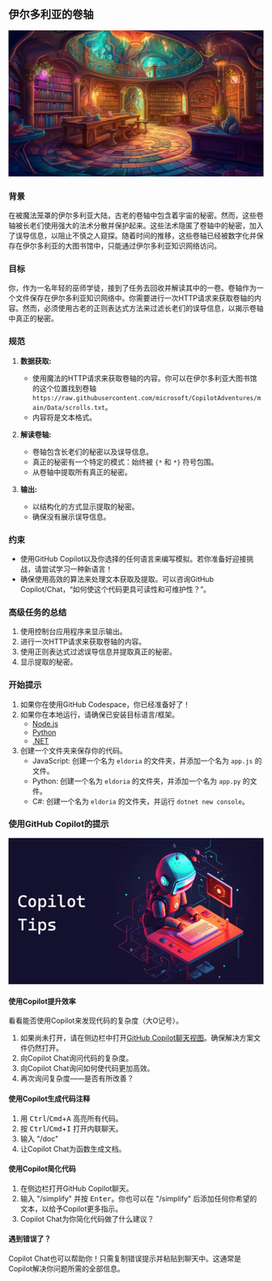 ## 伊尔多利亚的卷轴

<a href="#">
    <img src="../../../Images/eldoria.jpg" style="width: 830px" />
</a>

### 背景

在被魔法笼罩的伊尔多利亚大陆，古老的卷轴中包含着宇宙的秘密。然而，这些卷轴被长老们使用强大的法术分散并保护起来。这些法术隐匿了卷轴中的秘密，加入了误导信息，以阻止不慎之人窥探。随着时间的推移，这些卷轴已经被数字化并保存在伊尔多利亚的大图书馆中，只能通过伊尔多利亚知识网络访问。

### 目标

你，作为一名年轻的巫师学徒，接到了任务去回收并解读其中的一卷。卷轴作为一个文件保存在伊尔多利亚知识网络中。你需要进行一次HTTP请求来获取卷轴的内容。然而，必须使用古老的正则表达式方法来过滤长老们的误导信息，以揭示卷轴中真正的秘密。

### 规范

1. **数据获取:**
    - 使用魔法的HTTP请求来获取卷轴的内容。你可以在伊尔多利亚大图书馆的这个位置找到卷轴 `https://raw.githubusercontent.com/microsoft/CopilotAdventures/main/Data/scrolls.txt`。
    - 内容将是文本格式。

2. **解读卷轴:**
    - 卷轴包含长老们的秘密以及误导信息。
    - 真正的秘密有一个特定的模式：始终被 `{*` 和 `*}` 符号包围。
    - 从卷轴中提取所有真正的秘密。

3. **输出:**
    - 以结构化的方式显示提取的秘密。
    - 确保没有展示误导信息。

### 约束

- 使用GitHub Copilot以及你选择的任何语言来编写模拟。若你准备好迎接挑战，请尝试学习一种新语言！
- 确保使用高效的算法来处理文本获取及提取。可以咨询GitHub Copilot/Chat，“如何使这个代码更具可读性和可维护性？”。

### 高级任务的总结

1. 使用控制台应用程序来显示输出。
1. 进行一次HTTP请求来获取卷轴的内容。
1. 使用正则表达式过滤误导信息并提取真正的秘密。
1. 显示提取的秘密。

### 开始提示

1. 如果你在使用GitHub Codespace，你已经准备好了！
1. 如果你在本地运行，请确保已安装目标语言/框架。
    - [Node.js](https://nodejs.org)
    - [Python](https://www.python.org/downloads/)
    - [.NET](https://dot.net)
1. 创建一个文件夹来保存你的代码。
    - JavaScript: 创建一个名为 `eldoria` 的文件夹，并添加一个名为 `app.js` 的文件。
    - Python: 创建一个名为 `eldoria` 的文件夹，并添加一个名为 `app.py` 的文件。
    - C#: 创建一个名为 `eldoria` 的文件夹，并运行 `dotnet new console`。

### 使用GitHub Copilot的提示

<a href="#">
    <img src="../../../Images/copilot-tips.jpg"  style="width: 830px" />
</a>

#### 使用Copilot提升效率

看看能否使用Copilot来发现代码的复杂度（大O记号）。

1. 如果尚未打开，请在侧边栏中打开[GitHub Copilot聊天视图](https://docs.github.com/en/copilot/github-copilot-chat/using-github-copilot-chat#asking-your-first-question)。确保解决方案文件仍然打开。
2. 向Copilot Chat询问代码的复杂度。
3. 向Copilot Chat询问如何使代码更加高效。
4. 再次询问复杂度——是否有所改善？

#### 使用Copilot生成代码注释

1. 用 <kbd>Ctrl</kbd>/<kbd>Cmd</kbd>+<kbd>A</kbd> 高亮所有代码。
2. 按 <kbd>Ctrl</kbd>/<kbd>Cmd</kbd>+<kbd>I</kbd> 打开内联聊天。
3. 输入 "/doc"
4. 让Copilot Chat为函数生成文档。

#### 使用Copilot简化代码

1. 在侧边栏打开GitHub Copilot聊天。
2. 输入 "/simplify" 并按 <kbd>Enter</kbd>。你也可以在 "/simplify" 后添加任何你希望的文本，以给予Copilot更多指示。
3. Copilot Chat为你简化代码做了什么建议？

#### 遇到错误了？

Copilot Chat也可以帮助你！只需复制错误提示并粘贴到聊天中。这通常是Copilot解决你问题所需的全部信息。